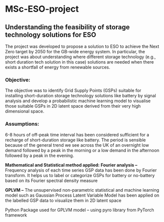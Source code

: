 # MSc-ESO-project

## Understanding the feasibility of storage technology solutions for ESO

The project was developed to propose a solution to ESO to achieve the Next Zero target by 2050 for the GB-wide energy system. In particular, the project was about understanding where different storage technology (e.g., short duration tech solution in this case) solutions are needed when there exists a shortfall of energy from renewable sources.

### Objective:
The objective was to identify Grid Supply Points (GSPs) suitable for installing short-duration storage technology solutions like battery by signal analysis and develop a probabilistic machine learning model to visualise those suitable GSPs in 2D latent space derived from their very high dimensional space.

### Assumptions:
6-8 hours of off-peak time interval has been considered sufficient for a recharge of short-duration storage like battery. The period is sensible because of the general trend we see across the UK of an overnight low demand followed by a peak in the morning or a low demand in the afternoon followed by a peak in the evening.

**Mathematical and Statistical method applied:**
**Fourier analysis –** Frequency analysis of each time series GSP data has been done by Fourier transform. It helps us to label or categorize GSPs for battery or no-battery based on its Fourier spectral density measure

**GPLVM –** The unsupervised non-parametric statistical and machine learning model such as Gaussian Process Latent Variable Model has been applied on the labelled GSP data to visualize them in 2D latent space

Python Package used for GPLVM model – using pyro library from PyTorch framework










